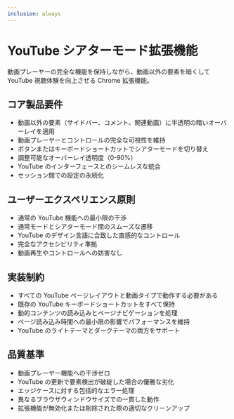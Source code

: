 ```yaml
---
inclusion: always
---
```


# YouTube シアターモード拡張機能

動画プレーヤーの完全な機能を保持しながら、動画以外の要素を暗くして YouTube 視聴体験を向上させる Chrome 拡張機能。

## コア製品要件

- 動画以外の要素（サイドバー、コメント、関連動画）に半透明の暗いオーバーレイを適用
- 動画プレーヤーとコントロールの完全な可視性を維持
- ボタンまたはキーボードショートカットでシアターモードを切り替え
- 調整可能なオーバーレイ透明度（0-90%）
- YouTube のインターフェースとのシームレスな統合
- セッション間での設定の永続化

## ユーザーエクスペリエンス原則

- 通常の YouTube 機能への最小限の干渉
- 通常モードとシアターモード間のスムーズな遷移
- YouTube のデザイン言語に合致した直感的なコントロール
- 完全なアクセシビリティ準拠
- 動画再生やコントロールへの妨害なし

## 実装制約

- すべての YouTube ページレイアウトと動画タイプで動作する必要がある
- 既存の YouTube キーボードショートカットをすべて保持
- 動的コンテンツの読み込みとページナビゲーションを処理
- ページ読み込み時間への最小限の影響でパフォーマンスを維持
- YouTube のライトテーマとダークテーマの両方をサポート

## 品質基準

- 動画プレーヤー機能への干渉ゼロ
- YouTube の更新で要素検出が破綻した場合の優雅な劣化
- エッジケースに対する包括的なエラー処理
- 異なるブラウザウィンドウサイズでの一貫した動作
- 拡張機能が無効化または削除された際の適切なクリーンアップ
